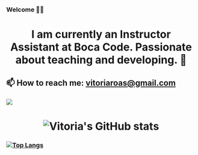###  Welcome 👋🏻 

# <h1 align="center"> I am currently an Instructor Assistant at Boca Code. Passionate about teaching and developing. 🦄 </h1>
##  📫 How to reach me: vitoriaroas@gmail.com

### ![](https://komarev.com/ghpvc/?username=your-github-vitoriaroas&color=ff69b4)


### <h1 align="center"> ![Vitoria's GitHub stats](https://github-readme-stats.vercel.app/api?username=vitoriaroas&show_icons=true&theme=radical) </h1>

### [![Top Langs](https://github-readme-stats.vercel.app/api/top-langs/?username=vitoriaroas&layout=compact)](https://github.com/anuraghazra/github-readme-stats)



<!--
**vitoriaroas/vitoriaroas** is a ✨ _special_ ✨ repository because its `README.md` (this file) appears on your GitHub profile.

Here are some ideas to get you started:

- 🔭 I’m currently working on ...
- 🌱 I’m currently learning ...
- 👯 I’m looking to collaborate on ...
- 🤔 I’m looking for help with ...
- 💬 Ask me about ...
- 📫 How to reach me: ...
- 😄 Pronouns: ...
- ⚡ Fun fact: ...
-->
